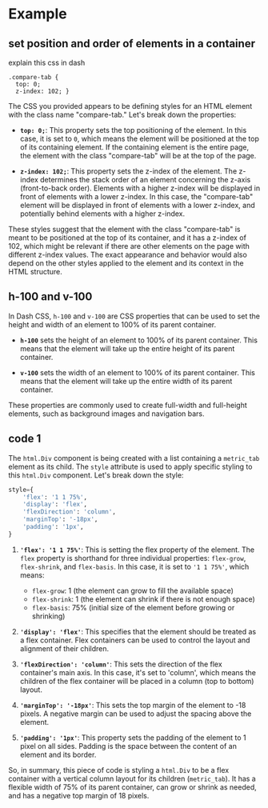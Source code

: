 # Example

## set position and order of elements in a container
explain this css in dash
```
.compare-tab {
  top: 0;
  z-index: 102; }
```
The CSS you provided appears to be defining styles for an HTML element with the class name "compare-tab." Let's break down the properties:

- **`top: 0;`**: This property sets the top positioning of the element.
   In this case, it is set to `0`, which means the element will be positioned at the top of its containing element.
   If the containing element is the entire page, the element with the class "compare-tab" will be at the top of the page.

- **`z-index: 102;`**: This property sets the z-index of the element.
   The z-index determines the stack order of an element concerning the z-axis (front-to-back order).
   Elements with a higher z-index will be displayed in front of elements with a lower z-index.
   In this case, the "compare-tab" element will be displayed in front of elements with a lower z-index, and potentially behind elements with a higher z-index.

These styles suggest that the element with the class "compare-tab" is meant to be positioned at the top of its container, and it has a z-index of 102, which might be relevant if there are other elements on the page with different z-index values. The exact appearance and behavior would also depend on the other styles applied to the element and its context in the HTML structure.

## h-100 and v-100
In Dash CSS, `h-100` and `v-100` are CSS properties that can be used to set the height and width of an element to 100% of its parent container.

* **`h-100`** sets the height of an element to 100% of its parent container. This means that the element will take up the entire height of its parent container.

* **`v-100`** sets the width of an element to 100% of its parent container. This means that the element will take up the entire width of its parent container.

These properties are commonly used to create full-width and full-height elements, such as background images and navigation bars.

## code 1
The `html.Div` component is being created with a list containing a `metric_tab` element as its child. 
The `style` attribute is used to apply specific styling to this `html.Div` component. Let's break down the style:
```py
style={
    'flex': '1 1 75%',
    'display': 'flex',
    'flexDirection': 'column',
    'marginTop': '-18px',
    'padding': '1px',
}
```

1. **`'flex': '1 1 75%'`**: This is setting the flex property of the element.
   The `flex` property is shorthand for three individual properties: `flex-grow`, `flex-shrink`, and `flex-basis`.
   In this case, it is set to `'1 1 75%'`, which means:
    - `flex-grow`: 1 (the element can grow to fill the available space)
    - `flex-shrink`: 1 (the element can shrink if there is not enough space)
    - `flex-basis`: 75% (initial size of the element before growing or shrinking)

3. **`'display': 'flex'`**: This specifies that the element should be treated as a flex container.
   Flex containers can be used to control the layout and alignment of their children.

4. **`'flexDirection': 'column'`**: This sets the direction of the flex container's main axis.
   In this case, it's set to 'column', which means the children of the flex container will be placed in a column (top to bottom) layout.

5. **`'marginTop': '-18px'`**: This sets the top margin of the element to -18 pixels.
   A negative margin can be used to adjust the spacing above the element.

6. **`'padding': '1px'`**: This property sets the padding of the element to 1 pixel on all sides.
   Padding is the space between the content of an element and its border.   

So, in summary, this piece of code is styling a `html.Div` to be a flex container with a vertical column layout for its children (`metric_tab`).
It has a flexible width of 75% of its parent container, can grow or shrink as needed, and has a negative top margin of 18 pixels.
